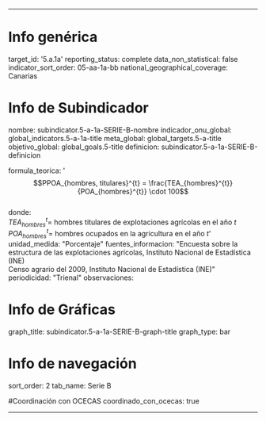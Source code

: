 ---

# Info genérica
target_id: '5.a.1a'
reporting_status: complete
data_non_statistical: false
indicator_sort_order: 05-aa-1a-bb
national_geographical_coverage: Canarias

# Info de Subindicador
nombre: subindicator.5-a-1a-SERIE-B-nombre
indicador_onu_global: global_indicators.5-a-1a-title
meta_global: global_targets.5-a-title
objetivo_global: global_goals.5-title
definicion: subindicator.5-a-1a-SERIE-B-definicion

formula_teorica: '$$PPOA_{hombres, titulares}^{t} = \frac{TEA_{hombres}^{t}}{POA_{hombres}^{t}} \cdot 100$$ <br>
donde: <br>
$TEA_{hombres}^{t} =$ hombres titulares de explotaciones agrícolas en el año $t$ <br>
$POA_{hombres}^{t} =$ hombres ocupados en la agricultura en el año $t$'
unidad_medida: "Porcentaje"
fuentes_informacion: "Encuesta sobre la estructura de las explotaciones agrícolas, Instituto Nacional de Estadística (INE) <br>
Censo agrario del 2009, Instituto Nacional de Estadística (INE)"
periodicidad: "Trienal"
observaciones:

# Info de Gráficas
graph_title: subindicator.5-a-1a-SERIE-B-graph-title
graph_type: bar

# Info de navegación
sort_order: 2
tab_name: Serie B

#Coordinación con OCECAS
coordinado_con_ocecas: true

---